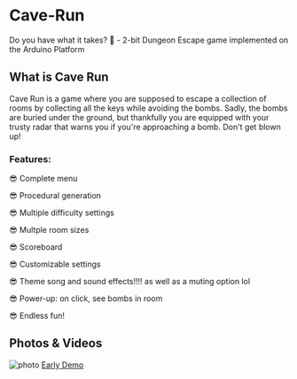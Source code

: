 # Cave-Run
Do you have what it takes? 🏃 - 2-bit Dungeon Escape game implemented on the Arduino Platform


## What is Cave Run

Cave Run is a game where you are supposed to escape a collection of rooms by collecting all the keys while avoiding the bombs. Sadly, the bombs are buried under the ground, but thankfully you are equipped with your trusty radar that warns you if you're approaching a bomb. Don't get blown up!

### Features:
😎 Complete menu

😎 Procedural generation

😎 Multiple difficulty settings

😎 Multple room sizes

😎 Scoreboard

😎 Customizable settings

😎 Theme song and sound effects!!!! as well as a muting option lol

😎 Power-up: on click, see bombs in room

😎 Endless fun!


## Photos & Videos
![photo](https://i.imgur.com/96mNiSs.jpg)
[Early Demo](https://youtu.be/ydcTGkUH4vE)

